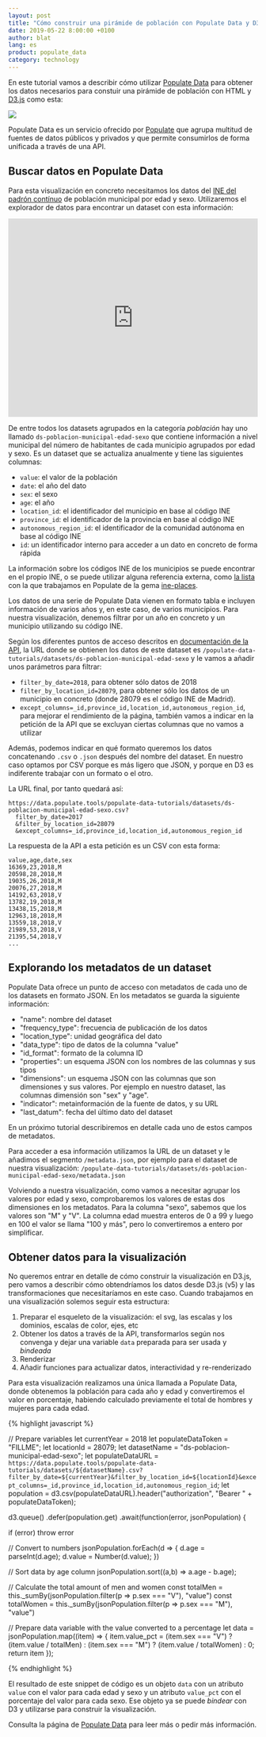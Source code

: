 ```yaml
---
layout: post
title: "Cómo construir una pirámide de población con Populate Data y D3"
date: 2019-05-22 8:00:00 +0100
author: blat
lang: es
product: populate_data
category: technology
---
```


En este tutorial vamos a describir cómo utilizar [Populate Data](/data) para obtener los datos necesarios para constuir una pirámide de población con HTML y [D3.js](https://d3js.org/) como esta:

<img class="rot-90" src="{% asset 'posts/190522-populate-data-population-pyramid.png' @path %}">

Populate Data es un servicio ofrecido por [Populate](https://populate.tools) que agrupa multitud de fuentes de datos públicos y privados y que permite consumirlos de forma unificada a través de una API.

## Buscar datos en Populate Data

Para esta visualización en concreto necesitamos los datos del [INE del padrón contínuo](https://ine.es/dyngs/INEbase/es/operacion.htm?c=Estadistica_C&cid=1254736177012&menu=resultados&secc=1254736195461&idp=1254734710990) de población municipal por edad y sexo. Utilizaremos el explorador de datos para encontrar un dataset con esta información:

<iframe src="https://data.populate.tools/api_explorer" scrolling="auto" style="border: 0; padding: 0; margin: 0;  width: 100%; height: 400px;"></iframe>

De entre todos los datasets agrupados en la categoría _población_ hay uno llamado `ds-poblacion-municipal-edad-sexo` que contiene información a nivel municipal del número de habitantes de cada municipio agrupados por edad y sexo. Es un dataset que se actualiza anualmente y tiene las siguientes columnas:

- `value`: el valor de la población
- `date`: el año del dato
- `sex`: el sexo
- `age`: el año
- `location_id`: el identificador del municipio en base al código INE
- `province_id`: el identificador de la provincia en base al código INE
- `autonomous_region_id`: el identificador de la comunidad autónoma en base al código INE
- `id`: un identificador interno para acceder a un dato en concreto de forma rápida

La información sobre los códigos INE de los municipios se puede encontrar en el propio INE, o se puede utilizar alguna referencia externa, como [la lista](https://github.com/PopulateTools/ine-places/blob/master/lib/ine/places/data/places.csv) con la que trabajamos en Populate de la gema [ine-places](https://github.com/PopulateTools/ine-places).

Los datos de una serie de Populate Data vienen en formato tabla e incluyen información de varios años y, en este caso, de varios municipios. Para nuestra visualización, denemos filtrar por un año en concreto y un municipio utilizando su código INE.

Según los diferentes puntos de acceso descritos en <a href="https://data.populate.tools/docs/index.html#/datasets/get_datasets__dataset_id___format_">documentación de la API</a>, la URL donde se obtienen los datos de este dataset es `/populate-data-tutorials/datasets/ds-poblacion-municipal-edad-sexo` y le vamos a añadir unos parámetros para filtrar:

- `filter_by_date=2018`, para obtener sólo datos de 2018
- `filter_by_location_id=28079`, para obtener sólo los datos de un municipio en concreto (donde 28079 es el código INE de Madrid).
- `except_columns=_id,province_id,location_id,autonomous_region_id`, para mejorar el rendimiento de la página, también vamos a indicar en la petición de la API que se excluyan ciertas columnas que no vamos a utilizar

Además, podemos indicar en qué formato queremos los datos concatenando `.csv` o `.json` después del nombre del dataset. En nuestro caso optamos por CSV porque es más ligero que JSON, y porque en D3 es indiferente trabajar con un formato o el otro.

La URL final, por tanto quedará así:

```
https://data.populate.tools/populate-data-tutorials/datasets/ds-poblacion-municipal-edad-sexo.csv?
  filter_by_date=2017
  &filter_by_location_id=28079
  &except_columns=_id,province_id,location_id,autonomous_region_id
```

La respuesta de la API a esta petición es un CSV con esta forma:

```
value,age,date,sex
16369,23,2018,M
20598,28,2018,M
19035,26,2018,M
20076,27,2018,M
14192,63,2018,V
13782,19,2018,M
13438,15,2018,M
12963,18,2018,M
13559,18,2018,V
21989,53,2018,V
21395,54,2018,V
...
```

## Explorando los metadatos de un dataset

Populate Data ofrece un punto de acceso con metadatos de cada uno de los datasets en formato JSON. En los metadatos se guarda la siguiente información:

- "name": nombre del dataset
- "frequency_type": frecuencia de publicación de los datos
- "location_type": unidad geográfica del dato
- "data_type": tipo de datos de la columna "value"
- "id_format": formato de la columna ID
- "properties": un esquema JSON con los nombres de las columnas y sus tipos
- "dimensions": un esquema JSON con las columnas que son dimensiones y sus valores. Por ejemplo en nuestro dataset, las columnas dimensión son "sex" y "age".
- "indicator": metainformación de la fuente de datos, y su URL
- "last_datum": fecha del último dato del dataset

En un próximo tutorial describiremos en detalle cada uno de estos campos de metadatos.

Para acceder a esa información utilizamos la URL de un dataset y le añadimos el segmento `/metadata.json`, por ejemplo para el dataset de nuestra visualización: `/populate-data-tutorials/datasets/ds-poblacion-municipal-edad-sexo/metadata.json`

Volviendo a nuestra visualización, como vamos a necesitar agrupar los valores por edad y sexo, comprobaremos los valores de estas dos dimensiones en los metadatos. Para la columna "sexo", sabemos que los valores son "M" y "V". La columna edad muestra enteros de 0 a 99 y luego en 100 el valor se llama "100 y más", pero lo convertiremos a entero por simplificar.

## Obtener datos para la visualización

No queremos entrar en detalle de cómo construir la visualización en D3.js, pero vamos a describir cómo obtendríamos los datos desde D3.js (v5) y las transformaciones que necesitaríamos en este caso. Cuando trabajamos en una visualización solemos seguir esta estructura:

1. Preparar el esqueleto de la visualización: el svg, las escalas y los dominios, escalas de color, ejes, etc
2. Obtener los datos a través de la API, transformarlos según nos convenga y dejar una variable `data` preparada para ser usada y _bindeada_
3. Renderizar
4. Añadir funciones para actualizar datos, interactividad y re-renderizado

Para esta visualización realizamos una única llamada a Populate Data, donde obtenemos la población para cada año y edad y convertiremos el valor en porcentaje, habiendo calculado previamente el total de hombres y mujeres para cada edad.

{% highlight javascript %}

// Prepare variables
let currentYear = 2018
let populateDataToken = "FILLME";
let locationId = 28079;
let datasetName = "ds-poblacion-municipal-edad-sexo";
let populateDataURL = `https://data.populate.tools/populate-data-tutorials/datasets/${datasetName}.csv?filter_by_date=${currentYear}&filter_by_location_id=${locationId}&except_columns=_id,province_id,location_id,autonomous_region_id`;
let population = d3.csv(populateDataURL).header("authorization", "Bearer " + populateDataToken);

d3.queue()
  .defer(population.get)
  .await(function(error, jsonPopulation) {

  if (error) throw error

  // Convert to numbers
  jsonPopulation.forEach(d => {
    d.age = parseInt(d.age);
    d.value = Number(d.value);
  })

  // Sort data by age column
  jsonPopulation.sort((a,b) => a.age - b.age);

  // Calculate the total amount of men and women
  const totalMen = this._sumBy(jsonPopulation.filter(p => p.sex === "V"), "value")
  const totalWomen = this._sumBy(jsonPopulation.filter(p => p.sex === "M"), "value")

  // Prepare data variable with the value converted to a percentage
  let data = jsonPopulation.map((item) => {
    item.value_pct = (item.sex === "V") ? (item.value / totalMen) : (item.sex === "M") ? (item.value / totalWomen) : 0;
    return item
  });

{% endhighlight %}

El resultado de este snippet de código es un objeto `data` con un atributo `value` con el valor para cada edad y sexo y un atributo `value_pct` con el porcentaje del valor para cada sexo. Ese objeto ya se puede _bindear_ con D3 y utilizarse para construir la visualización.

Consulta la página de [Populate Data](/data) para leer más o pedir más información. 
